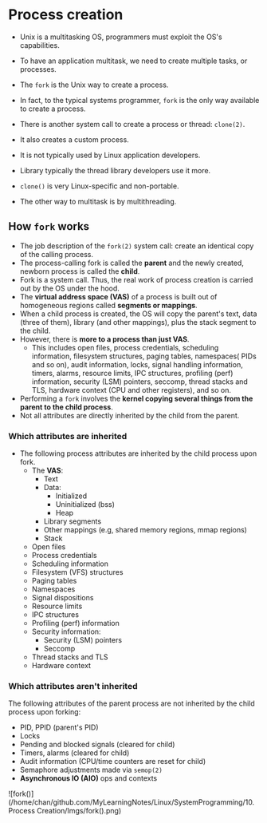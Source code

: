 # Process creation

- Unix is a multitasking OS, programmers must exploit the OS's capabilities.
- To have an application multitask, we need to create multiple tasks, or processes.
- The `fork` is the Unix way to create a process.
- In fact, to the typical systems programmer, `fork` is the only way available to create a process.



- There is another system call to create a process or thread: `clone(2)`.
- It also creates a custom process. 
- It is not typically used by Linux application developers.
- Library typically the thread library developers use it more.
- `clone()` is very Linux-specific and non-portable.
- The other way to multitask is by multithreading.



## How `fork` works

- The job description of the `fork(2)` system call: create an identical copy of the calling process.
- The process-calling fork is called the **parent** and the newly created, newborn process is called the **child**.
- Fork is a system call. Thus, the real work of process creation is carried out by the OS under the hood.
- The **virtual address space (VAS)** of a process is built out of homogeneous regions called **segments or mappings**.
- When a child process is created, the OS will copy the parent's text, data (three of them), library (and other mappings), plus the stack segment to the child.
- However, there is **more to a process than just VAS**.
  - This includes open files, process credentials, scheduling information, filesystem structures, paging tables, namespaces( PIDs and so on), audit information, locks, signal handling information, timers, alarms, resource limits, IPC structures, profiling (perf) information, security (LSM) pointers, seccomp, thread stacks and TLS, hardware context (CPU and other registers), and so on.
- Performing a `fork` involves the **kernel copying several things from the parent to the child process**.
- Not all attributes are directly inherited by the child from the parent.



### Which attributes are inherited

- The following process attributes are inherited by the child process upon fork.
  - The **VAS**:
    - Text
    - Data:
      - Initialized
      - Uninitialized (bss)
      - Heap
    - Library segments
    - Other mappings (e.g, shared memory regions, mmap regions)
    - Stack
  - Open files
  - Process credentials
  - Scheduling information
  - Filesystem (VFS) structures
  - Paging tables
  - Namespaces
  - Signal dispositions
  - Resource limits
  - IPC structures
  - Profiling (perf) information
  - Security information:
    - Security (LSM) pointers
    - Seccomp
  - Thread stacks and TLS
  - Hardware context



### Which attributes aren't inherited

The following attributes of the parent process are not inherited by the child process upon forking:

- PID, PPID (parent's PID)
- Locks
- Pending and blocked signals (cleared for child)
- Timers, alarms (cleared for child)
- Audit information (CPU/time counters are reset for child)
- Semaphore adjustments made via `semop(2)`
- **Asynchronous IO (AIO)** ops and contexts

![fork()](/home/chan/github.com/MyLearningNotes/Linux/SystemProgramming/10. Process Creation/Imgs/fork().png)